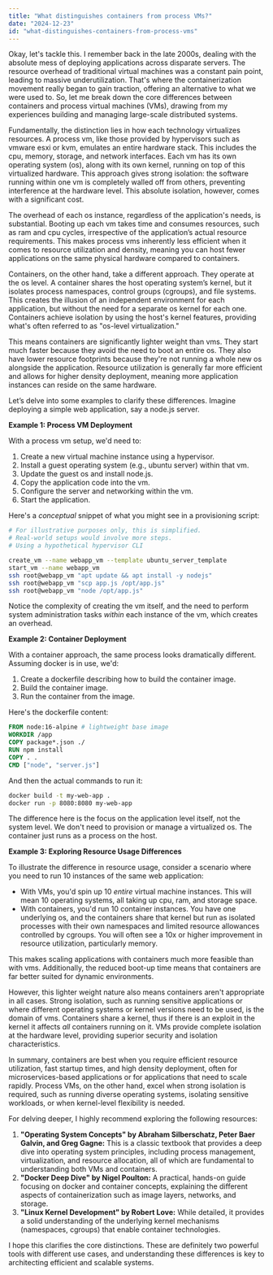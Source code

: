 ```yaml
---
title: "What distinguishes containers from process VMs?"
date: "2024-12-23"
id: "what-distinguishes-containers-from-process-vms"
---
```


Okay, let's tackle this. I remember back in the late 2000s, dealing with the absolute mess of deploying applications across disparate servers. The resource overhead of traditional virtual machines was a constant pain point, leading to massive underutilization. That's where the containerization movement really began to gain traction, offering an alternative to what we were used to. So, let me break down the core differences between containers and process virtual machines (VMs), drawing from my experiences building and managing large-scale distributed systems.

Fundamentally, the distinction lies in how each technology virtualizes resources. A process vm, like those provided by hypervisors such as vmware esxi or kvm, emulates an entire hardware stack. This includes the cpu, memory, storage, and network interfaces. Each vm has its own operating system (os), along with its own kernel, running on top of this virtualized hardware. This approach gives strong isolation: the software running within one vm is completely walled off from others, preventing interference at the hardware level. This absolute isolation, however, comes with a significant cost.

The overhead of each os instance, regardless of the application's needs, is substantial. Booting up each vm takes time and consumes resources, such as ram and cpu cycles, irrespective of the application’s actual resource requirements. This makes process vms inherently less efficient when it comes to resource utilization and density, meaning you can host fewer applications on the same physical hardware compared to containers.

Containers, on the other hand, take a different approach. They operate at the os level. A container shares the host operating system’s kernel, but it isolates process namespaces, control groups (cgroups), and file systems. This creates the illusion of an independent environment for each application, but without the need for a separate os kernel for each one. Containers achieve isolation by using the host's kernel features, providing what's often referred to as "os-level virtualization."

This means containers are significantly lighter weight than vms. They start much faster because they avoid the need to boot an entire os. They also have lower resource footprints because they're not running a whole new os alongside the application. Resource utilization is generally far more efficient and allows for higher density deployment, meaning more application instances can reside on the same hardware.

Let’s delve into some examples to clarify these differences. Imagine deploying a simple web application, say a node.js server.

**Example 1: Process VM Deployment**

With a process vm setup, we'd need to:

1. Create a new virtual machine instance using a hypervisor.
2. Install a guest operating system (e.g., ubuntu server) within that vm.
3. Update the guest os and install node.js.
4. Copy the application code into the vm.
5. Configure the server and networking within the vm.
6. Start the application.

Here's a *conceptual* snippet of what you might see in a provisioning script:

```bash
# For illustrative purposes only, this is simplified.
# Real-world setups would involve more steps.
# Using a hypothetical hypervisor CLI

create_vm --name webapp_vm --template ubuntu_server_template
start_vm --name webapp_vm
ssh root@webapp_vm "apt update && apt install -y nodejs"
ssh root@webapp_vm "scp app.js /opt/app.js"
ssh root@webapp_vm "node /opt/app.js"
```

Notice the complexity of creating the vm itself, and the need to perform system administration tasks *within* each instance of the vm, which creates an overhead.

**Example 2: Container Deployment**

With a container approach, the same process looks dramatically different. Assuming docker is in use, we'd:

1. Create a dockerfile describing how to build the container image.
2. Build the container image.
3. Run the container from the image.

Here's the dockerfile content:

```dockerfile
FROM node:16-alpine # lightweight base image
WORKDIR /app
COPY package*.json ./
RUN npm install
COPY . .
CMD ["node", "server.js"]
```

And then the actual commands to run it:

```bash
docker build -t my-web-app .
docker run -p 8080:8080 my-web-app
```

The difference here is the focus on the application level itself, not the system level. We don't need to provision or manage a virtualized os. The container just runs as a process on the host.

**Example 3: Exploring Resource Usage Differences**

To illustrate the difference in resource usage, consider a scenario where you need to run 10 instances of the same web application:

*   With VMs, you'd spin up 10 *entire* virtual machine instances. This will mean 10 operating systems, all taking up cpu, ram, and storage space.
*   With containers, you'd run 10 container instances. You have one underlying os, and the containers share that kernel but run as isolated processes with their own namespaces and limited resource allowances controlled by cgroups. You will often see a 10x or higher improvement in resource utilization, particularly memory.

This makes scaling applications with containers much more feasible than with vms. Additionally, the reduced boot-up time means that containers are far better suited for dynamic environments.

However, this lighter weight nature also means containers aren't appropriate in all cases. Strong isolation, such as running sensitive applications or where different operating systems or kernel versions need to be used, is the domain of vms. Containers share a kernel, thus if there is an exploit in the kernel it affects *all* containers running on it. VMs provide complete isolation at the hardware level, providing superior security and isolation characteristics.

In summary, containers are best when you require efficient resource utilization, fast startup times, and high density deployment, often for microservices-based applications or for applications that need to scale rapidly. Process VMs, on the other hand, excel when strong isolation is required, such as running diverse operating systems, isolating sensitive workloads, or when kernel-level flexibility is needed.

For delving deeper, I highly recommend exploring the following resources:

1.  **"Operating System Concepts" by Abraham Silberschatz, Peter Baer Galvin, and Greg Gagne:** This is a classic textbook that provides a deep dive into operating system principles, including process management, virtualization, and resource allocation, all of which are fundamental to understanding both VMs and containers.
2.  **"Docker Deep Dive" by Nigel Poulton:** A practical, hands-on guide focusing on docker and container concepts, explaining the different aspects of containerization such as image layers, networks, and storage.
3.  **"Linux Kernel Development" by Robert Love:** While detailed, it provides a solid understanding of the underlying kernel mechanisms (namespaces, cgroups) that enable container technologies.

I hope this clarifies the core distinctions. These are definitely two powerful tools with different use cases, and understanding these differences is key to architecting efficient and scalable systems.
